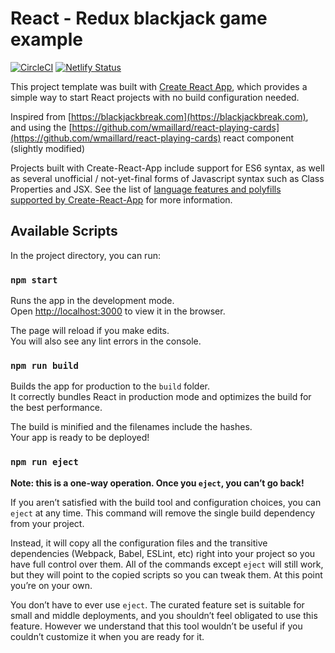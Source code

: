 # React - Redux blackjack game example

[![CircleCI](https://circleci.com/gh/pedrorijo91/blackjack-react-redux/tree/master.svg?style=svg&circle-token=2994ecdf66de13d8cd9f8aa53df5de206b778bf9)](https://circleci.com/gh/pedrorijo91/blackjack-react-redux/tree/master)
[![Netlify Status](https://api.netlify.com/api/v1/badges/f2c9233c-cee5-4808-be9b-24bfcfe40938/deploy-status)](https://app.netlify.com/sites/blackjack-redux/deploys)

This project template was built with [Create React App](https://github.com/facebookincubator/create-react-app), which provides a simple way to start React projects with no build configuration needed.

Inspired from [https://blackjackbreak.com](https://blackjackbreak.com), and using the [https://github.com/wmaillard/react-playing-cards](https://github.com/wmaillard/react-playing-cards) react component (slightly modified)

Projects built with Create-React-App include support for ES6 syntax, as well as several unofficial / not-yet-final forms of Javascript syntax such as Class Properties and JSX. See the list of [language features and polyfills supported by Create-React-App](https://github.com/facebookincubator/create-react-app/blob/master/packages/react-scripts/template/README.md#supported-language-features-and-polyfills) for more information.

## Available Scripts

In the project directory, you can run:

### `npm start`

Runs the app in the development mode.<br>
Open [http://localhost:3000](http://localhost:3000) to view it in the browser.

The page will reload if you make edits.<br>
You will also see any lint errors in the console.

### `npm run build`

Builds the app for production to the `build` folder.<br>
It correctly bundles React in production mode and optimizes the build for the best performance.

The build is minified and the filenames include the hashes.<br>
Your app is ready to be deployed!

### `npm run eject`

**Note: this is a one-way operation. Once you `eject`, you can’t go back!**

If you aren’t satisfied with the build tool and configuration choices, you can `eject` at any time. This command will remove the single build dependency from your project.

Instead, it will copy all the configuration files and the transitive dependencies (Webpack, Babel, ESLint, etc) right into your project so you have full control over them. All of the commands except `eject` will still work, but they will point to the copied scripts so you can tweak them. At this point you’re on your own.

You don’t have to ever use `eject`. The curated feature set is suitable for small and middle deployments, and you shouldn’t feel obligated to use this feature. However we understand that this tool wouldn’t be useful if you couldn’t customize it when you are ready for it.
